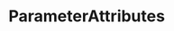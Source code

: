 #  ParameterAttributes

<api-schema openapi-path="../../../api-specs/swagger-otr-api.json" name="ParameterAttributes"/>